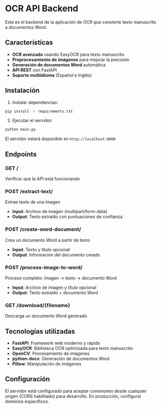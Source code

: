 # OCR API Backend

Este es el backend de la aplicación de OCR que convierte texto manuscrito a documentos Word.

## Características

- **OCR avanzado** usando EasyOCR para texto manuscrito
- **Preprocesamiento de imágenes** para mejorar la precisión
- **Generación de documentos Word** automática
- **API REST** con FastAPI
- **Soporte multiidioma** (Español e Inglés)

## Instalación

1. Instalar dependencias:
```bash
pip install -r requirements.txt
```

2. Ejecutar el servidor:
```bash
python main.py
```

El servidor estará disponible en `http://localhost:8000`

## Endpoints

### GET /
Verificar que la API está funcionando

### POST /extract-text/
Extrae texto de una imagen
- **Input**: Archivo de imagen (multipart/form-data)
- **Output**: Texto extraído con puntuaciones de confianza

### POST /create-word-document/
Crea un documento Word a partir de texto
- **Input**: Texto y título opcional
- **Output**: Información del documento creado

### POST /process-image-to-word/
Proceso completo: imagen → texto → documento Word
- **Input**: Archivo de imagen y título opcional
- **Output**: Texto extraído + documento Word

### GET /download/{filename}
Descarga un documento Word generado

## Tecnologías utilizadas

- **FastAPI**: Framework web moderno y rápido
- **EasyOCR**: Biblioteca OCR optimizada para texto manuscrito
- **OpenCV**: Procesamiento de imágenes
- **python-docx**: Generación de documentos Word
- **Pillow**: Manipulación de imágenes

## Configuración

El servidor está configurado para aceptar conexiones desde cualquier origen (CORS habilitado) para desarrollo. En producción, configurar dominios específicos.
